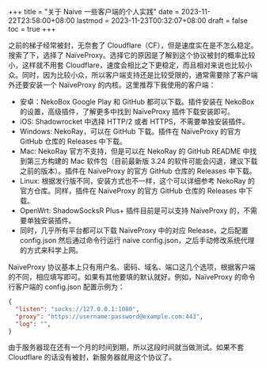 +++
title = "关于 Naive 一些客户端的个人实践"
date = 2023-11-22T23:58:00+08:00
lastmod = 2023-11-23T00:32:07+08:00
draft = false
toc = true
+++

之前的梯子经常被封，无奈套了 Cloudflare（CF），但是速度实在是不怎么稳定。搜索了下，选择了 NaïveProxy。选择它的原因是了解到这个协议被封的概率比较小，这样就不用套 Cloudflare，速度会相比之下更稳定，而且相对来说也比较小众。同时，因为比较小众，所以客户端支持还是比较受限的，通常需要除了客户端外还要安装一个 NaïveProxy 的内核。这里推荐下我使用的客户端：

-   安卓：NekoBox Google Play 和 GitHub 都可以下载。插件安装在 NekoBox 的设置，高级插件，了解更多中找到 NaïveProxy 插件下载安装即可。
-   iOS: Shadowrocket 中选择 HTTP/2 或者 HTTPS，不需要单独安装插件。
-   Windows: NekoRay，可以在 GitHub 下载。插件在 NaïveProxy 的官方 GitHub 仓库的 Releases 中下载。
-   Mac: NekoRay 官方不支持，但是可以在 NekoRay 的 GitHub README 中找到第三方构建的 Mac 软件包（目前最新版 3.24 的软件可能会闪退，建议下载之前的版本）。插件在 NaïveProxy 的官方 GitHub 仓库的 Releases 中下载。
-   Linux: 根据发行版不同，安装方式也不一样，这个可以详细参考 NekoRay 的官方仓库。同样，插件在 NaïveProxy 的官方 GitHub 仓库的 Releases 中下载。
-   OpenWrt: ShadowSocksR Plus+ 插件目前是可以支持 NaïveProxy 的，不需要单独安装插件。
-   同时，几乎所有平台都可以下载 NaïveProxy 中的对应 Release，之后配置 config.json 然后通过命令行运行 naive config.json，之后手动修改系统代理的方式来科学上网。

NaïveProxy 协议基本上只有用户名、密码、域名、端口这几个选项，根据客户端的不同，相应填写即可。如果有其他要填的默认就好。例如，NaïveProxy 的命令行客户端的 config.json 配置示例为：

```json
{
  "listen": "socks://127.0.0.1:1080",
  "proxy": "https://username:password@example.com:443",
  "log": "",
}
```

由于服务器现在还有一个月的时间到期，所以这段时间就当做测试。如果不套 Cloudflare 的话没有被封，新服务器就用这个协议了。
